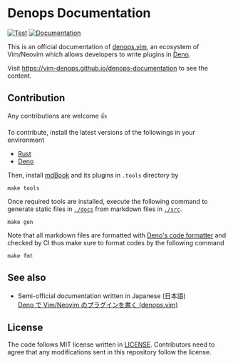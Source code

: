 # Denops Documentation

[![Test](https://github.com/vim-denops/denops-documentation/actions/workflows/test.yml/badge.svg)](https://github.com/vim-denops/denops-documentation/actions/workflows/test.yml)
[![Documentation](https://img.shields.io/badge/denops-Documentation-yellow.svg)](https://vim-denops.github.io/denops-documentation/)

This is an official documentation of [denops.vim][denops.vim], an ecosystem of
Vim/Neovim which allows developers to write plugins in [Deno][Deno].

[denops.vim]: https://github.com/vim-denops/denops.vim
[deno]: https://deno.land

Visit https://vim-denops.github.io/denops-documentation to see the content.

## Contribution

Any contributions are welcome 👍

To contribute, install the latest versions of the followings in your environment

- [Rust](https://www.rust-lang.org/tools/install)
- [Deno](https://deno.land/)

Then, install [mdBook](https://github.com/rust-lang/mdBook) and its plugins in
`.tools` directory by

```
make tools
```

Once required tools are installed, execute the following command to generate
static files in [`./docs`](./docs) from markdown files in [`./src`](./src).

```
make gen
```

Note that all markdown files are formatted with
[Deno's code formatter](https://deno.land/manual/tools/formatter) and checked by
CI thus make sure to format codes by the following command

```
make fmt
```

## See also

- Semi-official documentation written in Japanese (日本語)<br>
  [Deno で Vim/Neovim のプラグインを書く
  (denops.vim)](https://zenn.dev/lambdalisue/articles/b4a31fba0b1ce95104c9)

## License

The code follows MIT license written in [LICENSE](./LICENSE). Contributors need
to agree that any modifications sent in this repository follow the license.
